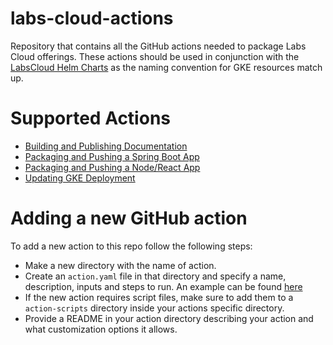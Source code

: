 # labs-cloud-actions

Repository that contains all the GitHub actions needed to package Labs Cloud offerings. These actions should be used in conjunction with the [LabsCloud Helm Charts](https://github.com/detroit-labs/labs-cloud-helm-repo) as the naming convention for GKE resources match up.

# Supported Actions

- [Building and Publishing Documentation](publish-documentation/README.md)
- [Packaging and Pushing a Spring Boot App](build-and-push-spring-boot-application/README.md)
- [Packaging and Pushing a Node/React App](build-and-push-node-application/README.md)
- [Updating GKE Deployment](update-gke-deployment/README.md)
 
# Adding a new GitHub action

To add a new action to this repo follow the following steps:

- Make a new directory with the name of action.
- Create an `action.yaml` file in that directory and specify a name, description, inputs and steps to run. An example can be found [here](publish-documentation/action.yaml)
- If the new action requires script files, make sure to add them to a `action-scripts` directory inside your actions specific directory.
- Provide a README in your action directory describing your action and what customization options it allows.

